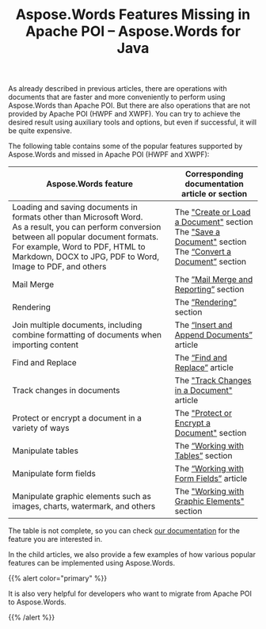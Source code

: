 ﻿---
title: Aspose.Words Features Missing in Apache POI – Aspose.Words for Java
articleTitle: Aspose.Words Features Missing in Apache POI
linktitle: Aspose.Words Features Missing in Apache POI
description: "Perform some operations with documents faster and more conveniently than Apache POI. In addition, there are operations that are not supported by Apache POI."
type: docs
weight: 20
url: /java/missing-features-in-apache-poi/
aliases:
  - /java/missing-features-in-apache-poi-hwpf-and-xwpf/
  - /java/working-with-documents-in-aspose-words/
  - /java/check-format-compatibility/
  - /java/clone-documents/
  - /java/insert-barcode-on-each-page/
  - /java/protect-documents/
  - /java/working-with-bookmarks-in-aspose-words/
  - /java/working-with-digital-signatures-using-aspose-words/
  - /java/working-with-text-in-aspose-words/
  - /java/extract-comments-from-document/
  - /java/remove-comments-from-document/
  - /java/specify-default-fonts/
  - /java/insert-comments-in-document/
  - /java/working-with-tables-using-aspose-words/
  - /java/joining-tables/
  - /java/split-tables/
  - /java/mail-merge-using-aspose-words/
  - /java/mail-merge-from-xml-data-source/
  - /java/more-examples-for-aspose-words/
  - /java/moving-the-cursor-of-document/
  - /java/set-page-borders/
  - /java/using-control-characters/
  - /java/working-with-fields-using-aspose-words/
  - /java/insert-fields-in-documents/
  - /java/remove-fields-from-document/
---

As already described in previous articles, there are operations with documents that are faster and more conveniently to perform using Aspose.Words than Apache POI. But there are also operations that are not provided by Apache POI (HWPF and XWPF). You can try to achieve the desired result using auxiliary tools and options, but even if successful, it will be quite expensive.

The following table contains some of the popular features supported by Aspose.Words and missed in Apache POI (HWPF and XWPF):

| Aspose.Words feature                                         | Corresponding documentation article or section               |
| ------------------------------------------------------------ | ------------------------------------------------------------ |
| Loading and saving documents in formats other than Microsoft Word.<br/>As a result, you can perform conversion between all popular document formats. For example, Word to PDF, HTML to Markdown, DOCX to JPG, PDF to Word, Image to PDF, and others | The ["Create or Load a Document"](/words/java/create-or-load-a-document/) section<br />The ["Save a Document"](/words/java/save-a-document/) section<br />The [“Convert a Document”](/words/java/convert-a-document/) section |
| Mail Merge                                                   | The [”Mail Merge and Reporting”](/words/java/mail-merge-and-reporting/) section |
| Rendering                                                    | The [”Rendering”](/words/java/rendering/) section |
| Join multiple documents, including combine formatting of documents when importing content | The [“Insert and Append Documents”](/words/java/insert-and-append-documents/) article |
| Find and Replace                                             | The [“Find and Replace”](/words/java/find-and-replace/) article |
| Track changes in documents                                   | The ["Track Changes in a Document"](/words/java/track-changes-in-a-document/) article |
| Protect or encrypt a document in a variety of ways           | The ["Protect or Encrypt a Document"](/words/java/protect-or-encrypt-a-document/) section |
| Manipulate tables                                            | The [“Working with Tables”](/words/java/working-with-tables/) section |
| Manipulate form fields                                       | The [“Working with Form Fields”](/words/java/working-with-form-fields/) article |
| Manipulate graphic elements such as images, charts, watermark, and others | The ["Working with Graphic Elements"](/words/java/working-with-graphic-elements/) section |

The table is not complete, so you can check [our documentation](/words/java/) for the feature you are interested in.

In the child articles, we also provide a few examples of how various popular features can be implemented using Aspose.Words.

{{% alert color="primary" %}}

It is also very helpful for developers who want to migrate from Apache POI to Aspose.Words.

{{% /alert %}}
